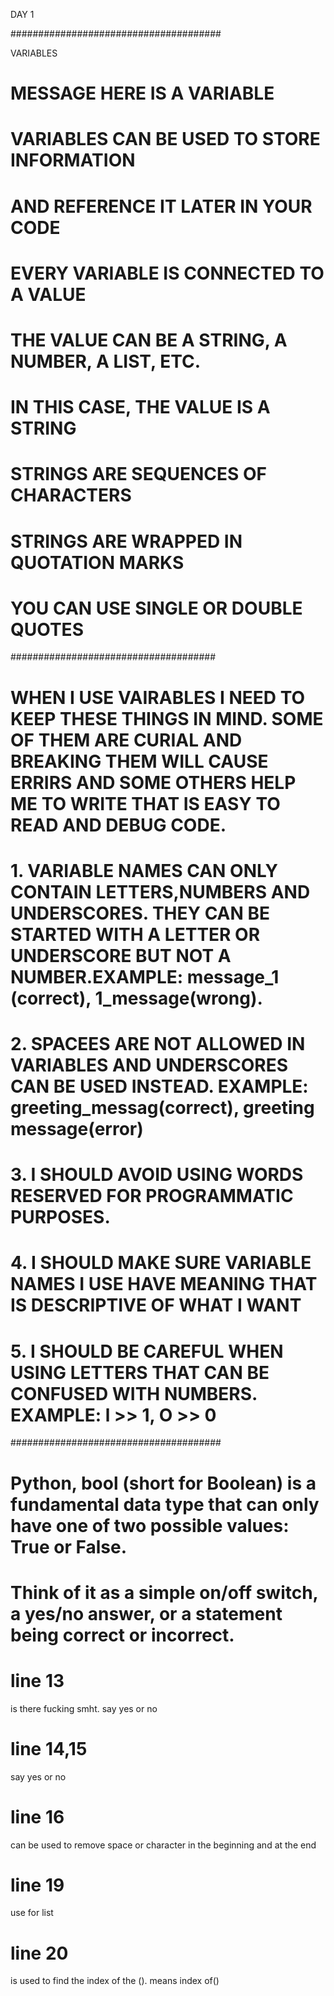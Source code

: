 
DAY 1

######################################

VARIABLES

# MESSAGE HERE IS A VARIABLE
# VARIABLES CAN BE USED TO STORE INFORMATION
# AND REFERENCE IT LATER IN YOUR CODE
# EVERY VARIABLE IS CONNECTED TO A VALUE
# THE VALUE CAN BE A STRING, A NUMBER, A LIST, ETC.
# IN THIS CASE, THE VALUE IS A STRING
# STRINGS ARE SEQUENCES OF CHARACTERS
# STRINGS ARE WRAPPED IN QUOTATION MARKS
# YOU CAN USE SINGLE OR DOUBLE QUOTES






#####################################
# WHEN I USE VAIRABLES I NEED TO KEEP THESE THINGS IN MIND. SOME OF THEM ARE CURIAL AND BREAKING THEM WILL CAUSE ERRIRS AND SOME OTHERS HELP ME TO WRITE THAT IS EASY TO READ AND DEBUG CODE.
# 1. VARIABLE NAMES CAN ONLY CONTAIN LETTERS,NUMBERS AND UNDERSCORES. THEY CAN BE STARTED WITH A LETTER OR UNDERSCORE BUT NOT A NUMBER.EXAMPLE: message_1 (correct), 1_message(wrong).
# 2. SPACEES ARE NOT ALLOWED IN VARIABLES AND UNDERSCORES CAN BE USED INSTEAD. EXAMPLE: greeting_messag(correct), greeting message(error)
# 3. I SHOULD AVOID USING WORDS RESERVED FOR PROGRAMMATIC PURPOSES.
# 4. I SHOULD MAKE SURE VARIABLE NAMES I USE HAVE MEANING THAT IS DESCRIPTIVE OF WHAT I WANT
# 5. I SHOULD BE CAREFUL WHEN USING LETTERS THAT CAN BE CONFUSED WITH NUMBERS. EXAMPLE: l >> 1, O >> 0


######################################



# Python, bool (short for Boolean) is a fundamental data type that can only have one of two possible values: True or False.
# Think of it as a simple on/off switch, a yes/no answer, or a statement being correct or incorrect.




#  line 13
is there fucking smht. say yes or no

# line 14,15
say yes or no

# line 16
can be used to remove space or character in the beginning and at the end   

# line 19
use for list

# line 20 
is used to find the index of the (). means index of()

